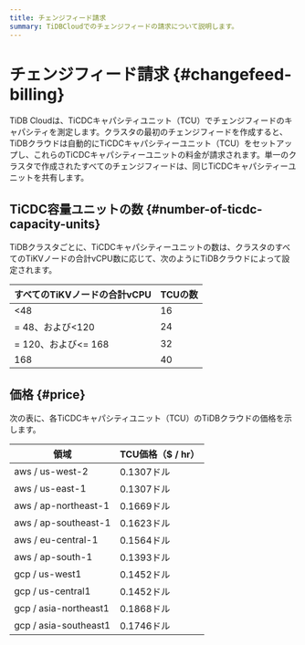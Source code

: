 ```yaml
---
title: チェンジフィード請求
summary: TiDBCloudでのチェンジフィードの請求について説明します。
---
```


# チェンジフィード請求 {#changefeed-billing}

TiDB Cloudは、TiCDCキャパシティユニット（TCU）でチェンジフィードのキャパシティを測定します。クラスタの最初のチェンジフィードを作成すると、TiDBクラウドは自動的にTiCDCキャパシティーユニット（TCU）をセットアップし、これらのTiCDCキャパシティーユニットの料金が請求されます。単一のクラスタで作成されたすべてのチェンジフィードは、同じTiCDCキャパシティーユニットを共有します。

## TiCDC容量ユニットの数 {#number-of-ticdc-capacity-units}

TiDBクラスタごとに、TiCDCキャパシティーユニットの数は、クラスタのすべてのTiKVノードの合計vCPU数に応じて、次のようにTiDBクラウドによって設定されます。

| すべてのTiKVノードの合計vCPU | TCUの数 |
| ------------------ | ----- |
| &lt;48             | 16    |
| = 48、および&lt;120    | 24    |
| = 120、および&lt;= 168 | 32    |
| 168                | 40    |

## 価格 {#price}

次の表に、各TiCDCキャパシティユニット（TCU）のTiDBクラウドの価格を示します。

| 領域                    | TCU価格（$ / hr） |
| --------------------- | ------------- |
| aws / us-west-2       | 0.1307ドル      |
| aws / us-east-1       | 0.1307ドル      |
| aws / ap-northeast-1  | 0.1669ドル      |
| aws / ap-southeast-1  | 0.1623ドル      |
| aws / eu-central-1    | 0.1564ドル      |
| aws / ap-south-1      | 0.1393ドル      |
| gcp / us-west1        | 0.1452ドル      |
| gcp / us-central1     | 0.1452ドル      |
| gcp / asia-northeast1 | 0.1868ドル      |
| gcp / asia-southeast1 | 0.1746ドル      |
